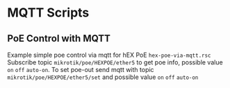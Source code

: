 # MQTT Scripts

## PoE Control with MQTT

Example simple poe control via mqtt for hEX PoE `hex-poe-via-mqtt.rsc`
Subscribe topic `mikrotik/poe/HEXPOE/ether5` to get poe info, possible value `on` `off` `auto-on`.
To set poe-out send mqtt with topic `mikrotik/poe/HEXPOE/ether5/set` and possible value `on` `off` `auto-on`
